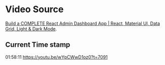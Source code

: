 # Video Source

[Build a COMPLETE React Admin Dashboard App | React, Material UI, Data Grid, Light & Dark Mode](https://www.youtube.com/watch?v=wYpCWwD1oz0).

## Current Time stamp

01:58:11
https://youtu.be/wYpCWwD1oz0?t=7091
